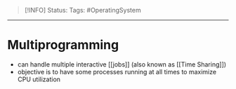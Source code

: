 > [!INFO]
> Status:
> Tags: #OperatingSystem

----
# Multiprogramming
- can handle multiple interactive [[jobs]] (also known as [[Time Sharing]])
- objective is to have some processes running at all times to maximize CPU utilization